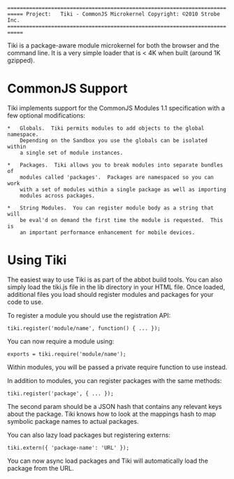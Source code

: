 `===========================================================================
 Project:   Tiki - CommonJS Microkernel
 Copyright: ©2010 Strobe Inc.
 ===========================================================================`

Tiki is a package-aware module microkernel for both the browser and the 
command line.  It is a very simple loader that is < 4K when built (around 1K 
gzipped).  

# CommonJS Support

Tiki implements support for the CommonJS Modules 1.1 specification with a few
optional modifications:

    *   Globals.  Tiki permits modules to add objects to the global namespace.
        Depending on the Sandbox you use the globals can be isolated within
        a single set of module instances.
        
    *   Packages.  Tiki allows you to break modules into separate bundles of 
        modules called 'packages'.  Packages are namespaced so you can work
        with a set of modules within a single package as well as importing 
        modules across packages.
        
    *   String Modules.  You can register module body as a string that will
        be eval'd on demand the first time the module is requested.  This is 
        an important performance enhancement for mobile devices.
        
# Using Tiki

The easiest way to use Tiki is as part of the abbot build tools.  You can also
simply load the tiki.js file in the lib directory in your HTML file.  Once 
loaded, additional files you load should register modules and packages for 
your code to use.

To register a module you should use the registration API:

    tiki.register('module/name', function() { ... });
    
You can now require a module using:

    exports = tiki.require('module/name');
    
Within modules, you will be passed a private require function to use instead.

In addition to modules, you can register packages with the same methods:

    tiki.register('package', { ... });
    
The second param should be a JSON hash that contains any relevant keys about
the package.  Tiki knows how to look at the mappings hash to map symbolic 
package names to actual packages.

You can also lazy load packages but registering externs:

    tiki.extern({ 'package-name': 'URL' });
    
You can now async load packages and Tiki will automatically load the package
from the URL.

